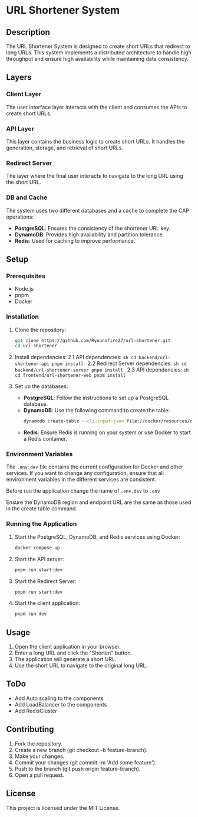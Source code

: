 # URL Shortener System

## Description

The URL Shortener System is designed to create short URLs that redirect to long URLs. This system implements a distributed architecture to handle high throughput and ensure high availability while maintaining data consistency.

## Layers

### Client Layer

The user interface layer interacts with the client and consumes the APIs to create short URLs.

### API Layer

This layer contains the business logic to create short URLs. It handles the generation, storage, and retrieval of short URLs.

### Redirect Server

The layer where the final user interacts to navigate to the long URL using the short URL.

### DB and Cache

The system uses two different databases and a cache to complete the CAP operations:
- **PostgreSQL**: Ensures the consistency of the shortener URL key.
- **DynamoDB**: Provides high availability and partition tolerance.
- **Redis**: Used for caching to improve performance.

## Setup

### Prerequisites

- Node.js
- pnpm
- Docker

### Installation

1. Clone the repository:
    ```sh
    git clone https://github.com/Ryuunofire27/url-shortener.git
    cd url-shortener
    ```

2. Install dependencies:
    2.1 API dependencies:
        ```sh
        cd backend/url-shortener-api
        pnpm install
        ```
    2.2 Redirect Server dependencies:
        ```sh
        cd backend/url-shortener-server
        pnpm install
        ```
    2.3 API dependencies:
        ```sh
        cd frontend/url-shortener-web
        pnpm install
        ```

3. Set up the databases:
    - **PostgreSQL**: Follow the instructions to set up a PostgreSQL database.
    - **DynamoDB**: Use the following command to create the table:
        ```sh
        dynamodb create-table --cli-input-json file://docker/resources/create-table.json --region local --endpoint-url http://localhost:8000
        ```
    - **Redis**: Ensure Redis is running on your system or use Docker to start a Redis container.

### Environment Variables

The `.env.dev` file contains the current configuration for Docker and other services. If you want to change any configuration, ensure that all environment variables in the different services are consistent.

Before run the application change the name of `.env.dev` to `.env`

Ensure the DynamoDB region and endpoint URL are the same as those used in the create table command.

### Running the Application

1. Start the PostgreSQL, DynamoDB, and Redis services using Docker:
    ```sh
    docker-compose up
    ```

2. Start the API server:
    ```sh
    pnpm run start:dev
    ```

3. Start the Redirect Server:
    ```sh
    pnpm run start:dev
    ```

4. Start the client application:
    ```sh
    pnpm run dev
    ```

## Usage

1. Open the client application in your browser.
2. Enter a long URL and click the "Shorten" button.
3. The application will generate a short URL.
4. Use the short URL to navigate to the original long URL.

## ToDo

- Add Auto scaling to the components
- Add LoadBalancer to the components
- Add RedisCluster



## Contributing

1. Fork the repository.
2. Create a new branch (git checkout -b feature-branch).
3. Make your changes.
4. Commit your changes (git commit -m 'Add some feature').
5. Push to the branch (git push origin feature-branch).
6. Open a pull request.

## License
This project is licensed under the MIT License.
